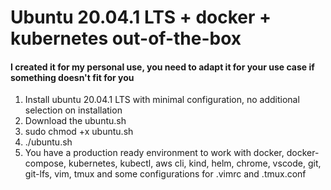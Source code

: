 # Ubuntu 20.04.1 LTS + docker + kubernetes out-of-the-box
#### I created it for my personal use, you need to adapt it for your use case if something doesn't fit for you
1. Install ubuntu 20.04.1 LTS with minimal configuration, no additional selection on installation
2. Download the ubuntu.sh
3. sudo chmod +x ubuntu.sh
4. ./ubuntu.sh
5. You have a production ready environment to work with docker, docker-compose, kubernetes, kubectl, aws cli, kind, helm, chrome, vscode, git, git-lfs, vim, tmux and some configurations for .vimrc and .tmux.conf
